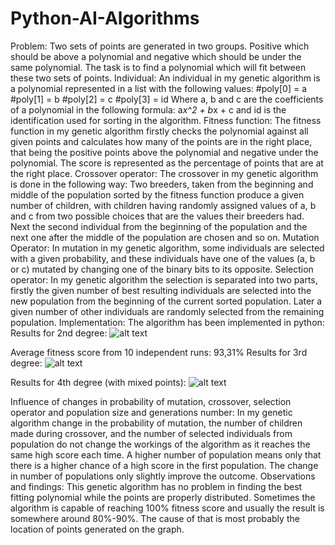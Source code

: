 # Python-AI-Algorithms
Problem:
Two sets of points are generated in two groups. Positive which should be above a polynomial and negative which should be under the same polynomial. The task is to find a polynomial which will fit between these two sets of points.
Individual:
An individual in my genetic algorithm is a polynomial represented in a list with the following values:
#poly[0] = a
#poly[1] = b
#poly[2] = c
#poly[3] = id
Where a, b and c are the coefficients of a polynomial in the following formula: a*x^2 + b*x + c and id is the identification used for sorting in the algorithm.
Fitness function:
The fitness function in my genetic algorithm firstly checks the polynomial against all given points and calculates how many of the points are in the right place, that being the positive points above the polynomial and negative under the polynomial. The score is represented as the percentage of points that are at the right place.
Crossover operator:
The crossover in my genetic algorithm is done in the following way: Two breeders, taken from the beginning and middle of the population sorted  by the fitness function produce a given number of children, with children having randomly assigned values of a, b and c from two possible choices that are the values their breeders had. Next the second individual from the beginning of the population and the next one after the middle of the population are chosen and so on.
Mutation Operator:
In mutation in my genetic algorithm, some individuals are selected with a given probability, and these individuals have one of the values (a, b or c) mutated by changing one of the binary bits to its opposite.
Selection operator:
In my genetic algorithm the selection is separated into two parts, firstly the given number of best resulting individuals are selected into the new population from the beginning of the current sorted population.  Later a given number of other individuals are randomly selected from the remaining population.
Implementation:
The algorithm has been implemented in python:
Results for 2nd degree:
 ![alt text](https://i.imgur.com/z5qrtGk.png)

Average fitness score from 10 independent runs: 93,31%
Results for 3rd degree:
 ![alt text](https://i.imgur.com/O8X2CAb.png)

Results for 4th degree (with mixed points):
![alt text](https://i.imgur.com/rLvqYVZ.png)
  
Influence of changes in probability of mutation, crossover, selection operator and population size and generations number:
In my genetic algorithm change in the probability of mutation, the number of children made during crossover, and the number of selected individuals from population do not change the workings of the algorithm as it reaches the same high score each time.
A higher number of population means only that there is a higher chance of a high score in the first population. 
The change in number of populations only slightly improve the outcome.
Observations and findings:
This genetic algorithm has no problem in finding the best fitting polynomial while the points are properly distributed. Sometimes the algorithm is capable of reaching 100% fitness score and usually the result is somewhere around 80%-90%. The cause of that is most probably the location of points generated on the graph. 


